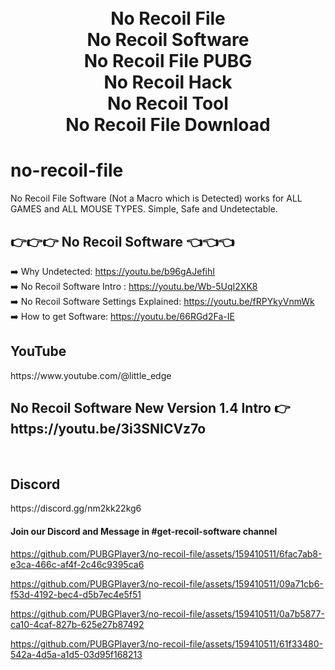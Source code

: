 
<h1 align="center">
  <br>
  No Recoil File
  <br>
  No Recoil Software
  <br>
  No Recoil File PUBG
  <br>
  No Recoil Hack
  <br>
  No Recoil Tool
  <br>
  No Recoil File Download
</h1>


# no-recoil-file
No Recoil File Software (Not a Macro which is Detected) works for ALL GAMES and ALL MOUSE TYPES. Simple, Safe and Undetectable.

<h2>
👉👉👉 No Recoil Software 👈👈👈
</h2>


➡️ Why Undetected: https://youtu.be/b96gAJefihI<br>
➡️ No Recoil Software Intro : https://youtu.be/Wb-5UqI2XK8<br>
➡️ No Recoil Software Settings Explained: https://youtu.be/fRPYkyVnmWk<br>
➡️ How to get Software: https://youtu.be/66RGd2Fa-IE<br>

<h2>YouTube</h2>
https://www.youtube.com/@little_edge
<br>
<h2>No Recoil Software New Version 1.4 Intro  👉 https://youtu.be/3i3SNICVz7o </h2>
<br>
<h2>Discord</h2>
https://discord.gg/nm2kk22kg6
<h4>Join our Discord and Message in #get-recoil-software channel</h4>


https://github.com/PUBGPlayer3/no-recoil-file/assets/159410511/6fac7ab8-e3ca-466c-af4f-2c46c9395ca6


https://github.com/PUBGPlayer3/no-recoil-file/assets/159410511/09a71cb6-f53d-4192-bec4-d5b7ec4e5f51


https://github.com/PUBGPlayer3/no-recoil-file/assets/159410511/0a7b5877-ca10-4caf-827b-625e27b87492


https://github.com/PUBGPlayer3/no-recoil-file/assets/159410511/61f33480-542a-4d5a-a1d5-03d95f168213









